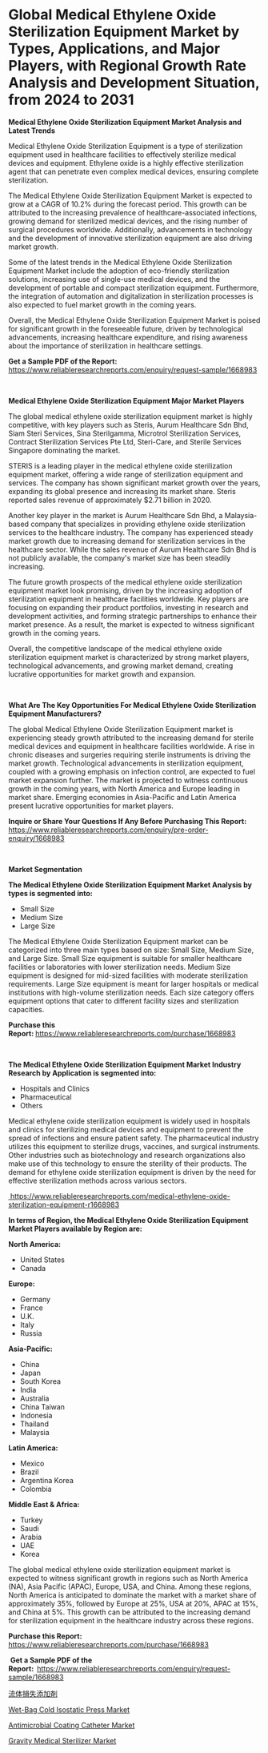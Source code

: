 <p><h1>Global Medical Ethylene Oxide Sterilization Equipment Market by Types, Applications, and Major Players, with Regional Growth Rate Analysis and Development Situation, from 2024 to 2031</h1></p><p><strong>Medical Ethylene Oxide Sterilization Equipment Market Analysis and Latest Trends</strong></p>
<p><p>Medical Ethylene Oxide Sterilization Equipment is a type of sterilization equipment used in healthcare facilities to effectively sterilize medical devices and equipment. Ethylene oxide is a highly effective sterilization agent that can penetrate even complex medical devices, ensuring complete sterilization.</p><p>The Medical Ethylene Oxide Sterilization Equipment Market is expected to grow at a CAGR of 10.2% during the forecast period. This growth can be attributed to the increasing prevalence of healthcare-associated infections, growing demand for sterilized medical devices, and the rising number of surgical procedures worldwide. Additionally, advancements in technology and the development of innovative sterilization equipment are also driving market growth.</p><p>Some of the latest trends in the Medical Ethylene Oxide Sterilization Equipment Market include the adoption of eco-friendly sterilization solutions, increasing use of single-use medical devices, and the development of portable and compact sterilization equipment. Furthermore, the integration of automation and digitalization in sterilization processes is also expected to fuel market growth in the coming years.</p><p>Overall, the Medical Ethylene Oxide Sterilization Equipment Market is poised for significant growth in the foreseeable future, driven by technological advancements, increasing healthcare expenditure, and rising awareness about the importance of sterilization in healthcare settings.</p></p>
<p><strong>Get a Sample PDF of the Report:&nbsp;</strong> <a href="https://www.reliableresearchreports.com/enquiry/request-sample/1668983">https://www.reliableresearchreports.com/enquiry/request-sample/1668983</a></p>
<p>&nbsp;</p>
<p><strong>Medical Ethylene Oxide Sterilization Equipment Major Market Players</strong></p>
<p><p>The global medical ethylene oxide sterilization equipment market is highly competitive, with key players such as Steris, Aurum Healthcare Sdn Bhd, Siam Steri Services, Sina Sterilgamma, Microtrol Sterilization Services, Contract Sterilization Services Pte Ltd, Steri-Care, and Sterile Services Singapore dominating the market. </p><p>STERIS is a leading player in the medical ethylene oxide sterilization equipment market, offering a wide range of sterilization equipment and services. The company has shown significant market growth over the years, expanding its global presence and increasing its market share. Steris reported sales revenue of approximately $2.71 billion in 2020.</p><p>Another key player in the market is Aurum Healthcare Sdn Bhd, a Malaysia-based company that specializes in providing ethylene oxide sterilization services to the healthcare industry. The company has experienced steady market growth due to increasing demand for sterilization services in the healthcare sector. While the sales revenue of Aurum Healthcare Sdn Bhd is not publicly available, the company's market size has been steadily increasing.</p><p>The future growth prospects of the medical ethylene oxide sterilization equipment market look promising, driven by the increasing adoption of sterilization equipment in healthcare facilities worldwide. Key players are focusing on expanding their product portfolios, investing in research and development activities, and forming strategic partnerships to enhance their market presence. As a result, the market is expected to witness significant growth in the coming years.</p><p>Overall, the competitive landscape of the medical ethylene oxide sterilization equipment market is characterized by strong market players, technological advancements, and growing market demand, creating lucrative opportunities for market growth and expansion.</p></p>
<p>&nbsp;</p>
<p><strong>What Are The Key Opportunities For Medical Ethylene Oxide Sterilization Equipment Manufacturers?</strong></p>
<p><p>The global Medical Ethylene Oxide Sterilization Equipment market is experiencing steady growth attributed to the increasing demand for sterile medical devices and equipment in healthcare facilities worldwide. A rise in chronic diseases and surgeries requiring sterile instruments is driving the market growth. Technological advancements in sterilization equipment, coupled with a growing emphasis on infection control, are expected to fuel market expansion further. The market is projected to witness continuous growth in the coming years, with North America and Europe leading in market share. Emerging economies in Asia-Pacific and Latin America present lucrative opportunities for market players.</p></p>
<p><strong>Inquire or Share Your Questions If Any Before Purchasing This Report:</strong> <a href="https://www.reliableresearchreports.com/enquiry/pre-order-enquiry/1668983">https://www.reliableresearchreports.com/enquiry/pre-order-enquiry/1668983</a></p>
<p>&nbsp;</p>
<p><strong>Market Segmentation</strong></p>
<p><strong>The Medical Ethylene Oxide Sterilization Equipment Market Analysis by types is segmented into:</strong></p>
<p><ul><li>Small Size</li><li>Medium Size</li><li>Large Size</li></ul></p>
<p><p>The Medical Ethylene Oxide Sterilization Equipment market can be categorized into three main types based on size: Small Size, Medium Size, and Large Size. Small Size equipment is suitable for smaller healthcare facilities or laboratories with lower sterilization needs. Medium Size equipment is designed for mid-sized facilities with moderate sterilization requirements. Large Size equipment is meant for larger hospitals or medical institutions with high-volume sterilization needs. Each size category offers equipment options that cater to different facility sizes and sterilization capacities.</p></p>
<p><strong>Purchase this Report:&nbsp;</strong><a href="https://www.reliableresearchreports.com/purchase/1668983">https://www.reliableresearchreports.com/purchase/1668983</a></p>
<p>&nbsp;</p>
<p><strong>The Medical Ethylene Oxide Sterilization Equipment Market Industry Research by Application is segmented into:</strong></p>
<p><ul><li>Hospitals and Clinics</li><li>Pharmaceutical</li><li>Others</li></ul></p>
<p><p>Medical ethylene oxide sterilization equipment is widely used in hospitals and clinics for sterilizing medical devices and equipment to prevent the spread of infections and ensure patient safety. The pharmaceutical industry utilizes this equipment to sterilize drugs, vaccines, and surgical instruments. Other industries such as biotechnology and research organizations also make use of this technology to ensure the sterility of their products. The demand for ethylene oxide sterilization equipment is driven by the need for effective sterilization methods across various sectors.</p></p>
<p><a href="https://www.reliableresearchreports.com/medical-ethylene-oxide-sterilization-equipment-r1668983">&nbsp;https://www.reliableresearchreports.com/medical-ethylene-oxide-sterilization-equipment-r1668983</a></p>
<p><strong>In terms of Region, the Medical Ethylene Oxide Sterilization Equipment Market Players available by Region are:</strong></p>
<p>
    <p> <strong> North America: </strong>
        <ul>
            <li>United States</li>
            <li>Canada</li>
        </ul>
        </p> 
    <p> <strong> Europe: </strong>
        <ul>
            <li>Germany</li>
            <li>France</li>
            <li>U.K.</li>
            <li>Italy</li>
            <li>Russia</li>
        </ul>
        </p> 
    <p> <strong> Asia-Pacific: </strong>
        <ul>
            <li>China</li>
            <li>Japan</li>
            <li>South Korea</li>
            <li>India</li>
            <li>Australia</li>
            <li>China Taiwan</li>
            <li>Indonesia</li>
            <li>Thailand</li>
            <li>Malaysia</li>
        </ul>
        </p> 
    <p> <strong> Latin America: </strong>
        <ul>
            <li>Mexico</li>
            <li>Brazil</li>
            <li>Argentina Korea</li>
            <li>Colombia</li>
        </ul>
        </p> 
    <p> <strong> Middle East & Africa: </strong>
        <ul>
            <li>Turkey</li>
            <li>Saudi</li>
            <li>Arabia</li>
            <li>UAE</li>
            <li>Korea</li>
        </ul>
    </p>
    </p>
<p><p>The global medical ethylene oxide sterilization equipment market is expected to witness significant growth in regions such as North America (NA), Asia Pacific (APAC), Europe, USA, and China. Among these regions, North America is anticipated to dominate the market with a market share of approximately 35%, followed by Europe at 25%, USA at 20%, APAC at 15%, and China at 5%. This growth can be attributed to the increasing demand for sterilization equipment in the healthcare industry across these regions.</p></p>
<p><strong>Purchase this Report: </strong><a href="https://www.reliableresearchreports.com/purchase/1668983">https://www.reliableresearchreports.com/purchase/1668983</a></p>
<p>&nbsp;<strong>Get a Sample PDF of the Report:&nbsp;&nbsp;</strong><a href="https://www.reliableresearchreports.com/enquiry/request-sample/1668983">https://www.reliableresearchreports.com/enquiry/request-sample/1668983</a></p>
<p><strong></strong></p>
<p><p><a href="https://github.com/zekaoe592392/Market-Research-Report-List-2/blob/main/867615746082.md">流体損失添加剤</a></p><p><a href="https://github.com/RickHolmes3/Market-Research-Report-List-4/blob/main/wet-bag-cold-isostatic-press-market.md">Wet-Bag Cold Isostatic Press Market</a></p><p><a href="https://www.linkedin.com/pulse/antimicrobial-coating-catheter-market-outlook-industry-bbmbf?trackingId=oWw9NGIPykhIiS%2F0SPq1Yg%3D%3D">Antimicrobial Coating Catheter Market</a></p><p><a href="https://www.linkedin.com/pulse/gravity-medical-sterilizer-market-exploring-share-trends-zvhdf?trackingId=g%2B1z4vF2K%2FoZkgHPmePk5w%3D%3D">Gravity Medical Sterilizer Market</a></p></p>